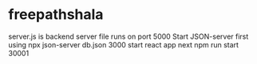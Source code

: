 # freepathshala
server.js is backend server file runs on port 5000
Start JSON-server first using npx json-server db.json 3000
start react app next npm run start 30001